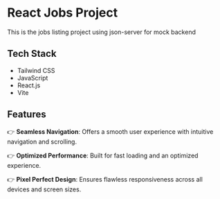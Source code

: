 # React Jobs Project

This is the jobs listing project using json-server for mock backend

## Tech Stack

- Tailwind CSS
- JavaScript
- React.js
- Vite

## Features

👉 **Seamless Navigation**: Offers a smooth user experience with intuitive navigation and scrolling.

👉 **Optimized Performance**: Built for fast loading and an optimized experience.

👉 **Pixel Perfect Design**: Ensures flawless responsiveness across all devices and screen sizes.
